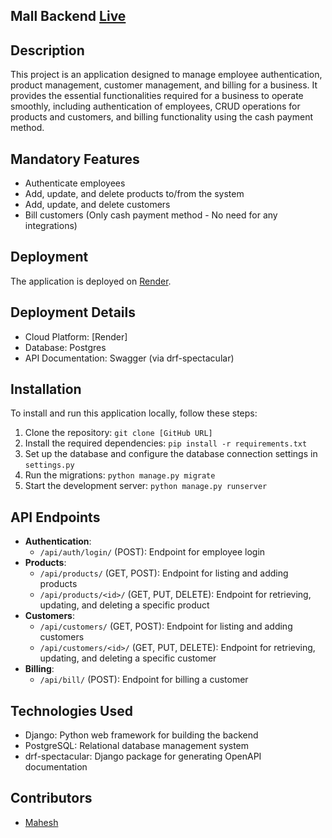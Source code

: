 ## Mall Backend [Live](https://mallbackend-1.onrender.com)
## Description
This project is an application designed to manage employee authentication, product management, customer management, and billing for a business. It provides the essential functionalities required for a business to operate smoothly, including authentication of employees, CRUD operations for products and customers, and billing functionality using the cash payment method.

## Mandatory Features
- Authenticate employees
- Add, update, and delete products to/from the system
- Add, update, and delete customers
- Bill customers (Only cash payment method - No need for any integrations)

## Deployment
The application is deployed on [Render](https://render.com/).

## Deployment Details
- Cloud Platform: [Render]
- Database: Postgres
- API Documentation: Swagger (via drf-spectacular)

## Installation
To install and run this application locally, follow these steps:
1. Clone the repository: `git clone [GitHub URL]`
2. Install the required dependencies: `pip install -r requirements.txt`
3. Set up the database and configure the database connection settings in `settings.py`
4. Run the migrations: `python manage.py migrate`
5. Start the development server: `python manage.py runserver`

## API Endpoints
- **Authentication**: 
    - `/api/auth/login/` (POST): Endpoint for employee login
- **Products**:
    - `/api/products/` (GET, POST): Endpoint for listing and adding products
    - `/api/products/<id>/` (GET, PUT, DELETE): Endpoint for retrieving, updating, and deleting a specific product
- **Customers**:
    - `/api/customers/` (GET, POST): Endpoint for listing and adding customers
    - `/api/customers/<id>/` (GET, PUT, DELETE): Endpoint for retrieving, updating, and deleting a specific customer
- **Billing**:
    - `/api/bill/` (POST): Endpoint for billing a customer
    
## Technologies Used
- Django: Python web framework for building the backend
- PostgreSQL: Relational database management system
- drf-spectacular: Django package for generating OpenAPI documentation

## Contributors
- [Mahesh](https://github.com/maheshgugulot/mallBackend)

